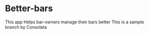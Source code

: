 # Better-bars
This app Helps bar-owners manage their bars better
This is a sample branch by Consolata